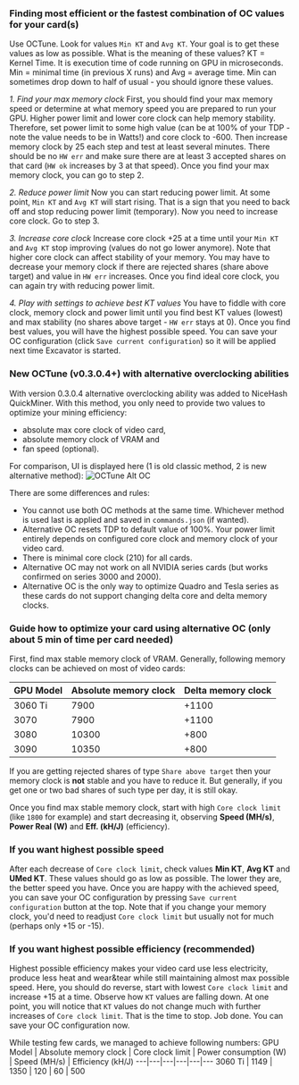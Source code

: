 ### Finding most efficient or the fastest combination of OC values for your card(s)

Use OCTune. Look for values `Min KT` and `Avg KT`. Your goal is to get these values as low as possible. What is the meaning of these values? KT = Kernel Time. It is execution time of code running on GPU in microseconds. Min = minimal time (in previous X runs) and Avg = average time. Min can sometimes drop down to half of usual - you should ignore these values.

_1. Find your max memory clock_
First, you should find your max memory speed or determine at what memory speed you are prepared to run your GPU. Higher power limit and lower core clock can help memory stability. Therefore, set power limit to some high value (can be at 100% of your TDP - note the value needs to be in Watts!) and core clock to -600. Then increase memory clock by 25 each step and test at least several minutes. There should be no `HW err` and make sure there are at least 3 accepted shares on that card (`HW ok` increases by 3 at that speed). Once you find your max memory clock, you can go to step 2.

_2. Reduce power limit_
Now you can start reducing power limit. At some point, `Min KT` and `Avg KT` will start rising. That is a sign that you need to back off and stop reducing power limit (temporary). Now you need to increase core clock. Go to step 3.

_3. Increase core clock_
Increase core clock +25 at a time until your `Min KT` and `Avg KT` stop improving (values do not go lower anymore). Note that higher core clock can affect stability of your memory. You may have to decrease your memory clock if there are rejected shares (share above target) and value in `HW err` increases. Once you find ideal core clock, you can again try with reducing power limit.

_4. Play with settings to achieve best KT values_
You have to fiddle with core clock, memory clock and power limit until you find best KT values (lowest) and max stability (no shares above target - `HW err` stays at 0). Once you find best values, you will have the highest possible speed. You can save your OC configuration (click `Save current configuration`) so it will be applied next time Excavator is started.

### New OCTune (v0.3.0.4+) with alternative overclocking abilities

With version 0.3.0.4 alternative overclocking ability was added to NiceHash QuickMiner. With this method, you only need to provide two values to optimize your mining efficiency:
* absolute max core clock of video card,
* absolute memory clock of VRAM and
* fan speed (optional).

For comparison, UI is displayed here (1 is old classic method, 2 is new alternative method):
![OCTune Alt OC](https://github.com/nicehash/NiceHashQuickMiner/blob/main/images/octunealt.png?raw=true)

There are some differences and rules:
* You cannot use both OC methods at the same time. Whichever method is used last is applied and saved in `commands.json` (if wanted).
* Alternative OC resets TDP to default value of 100%. Your power limit entirely depends on configured core clock and memory clock of your video card.
* There is minimal core clock (210) for all cards.
* Alternative OC may not work on all NVIDIA series cards (but works confirmed on series 3000 and 2000).
* Alternative OC is the only way to optimize Quadro and Tesla series as these cards do not support changing delta core and delta memory clocks.

### Guide how to optimize your card using alternative OC (only about 5 min of time per card needed)

First, find max stable memory clock of VRAM. Generally, following memory clocks can be achieved on most of video cards:

GPU Model | Absolute memory clock | Delta memory clock
----------|-----------------------|--------------------
3060 Ti | 7900 | +1100
3070 | 7900 | +1100
3080 | 10300 | +800
3090 | 10350 | +800

If you are getting rejected shares of type `Share above target` then your memory clock is **not** stable and you have to reduce it. But generally, if you get one or two bad shares of such type per day, it is still okay.

Once you find max stable memory clock, start with high `Core clock limit` (like `1800` for example) and start decreasing it, observing **Speed (MH/s)**, **Power Real (W)** and **Eff. (kH/J)** (efficiency).

### If you want highest possible speed

After each decrease of `Core clock limit`, check values **Min KT**, **Avg KT** and **UMed KT**. These values should go as low as possible. The lower they are, the better speed you have. Once you are happy with the achieved speed, you can save your OC configuration by pressing `Save current configuration` button at the top. Note that if you change your memory clock, you'd need to readjust `Core clock limit` but usually not for much (perhaps only +15 or -15).

### If you want highest possible efficiency (recommended)

Highest possible efficiency makes your video card use less electricity, produce less heat and wear&tear while still maintaining almost max possible speed. Here, you should do reverse, start with lowest `Core clock limit` and increase +15 at a time. Observe how `KT` values are falling down. At one point, you will notice that `KT` values do not change much with further increases of `Core clock limit`. That is the time to stop. Job done. You can save your OC configuration now.

While testing few cards, we managed to achieve following numbers:
GPU Model | Absolute memory clock | Core clock limit | Power consumption (W) | Speed (MH/s) | Efficiency (kH/J)
---|---|---|---|---|---
3060 Ti | 1149 | 1350 | 120 | 60 | 500